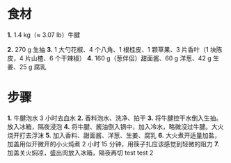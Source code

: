 # 食材
**1.** 1.4 kg（≈ 3.07 lb）牛腱

**2.** 270 g 生抽
**3.** 1 大勺花椒、4 个八角、1 根桂皮、1 颗草果、3 片香叶（1 块陈皮，4 片山楂、6 个干辣椒）
**4.** 160 g（葱伴侣）甜面酱、60 g 洋葱、42 g 生姜、25 g 腐乳

# 步骤
**1.** 牛腱泡水 3 小时去血水
**2.** 香料泡水、洗净、拍干
**3.** 将牛腱控干水倒入生抽。放入冰箱，隔夜浸泡
**4.** 将牛腱、酱油倒入锅中，加入冷水，略微沒过牛腱。大火烧开打去浮沫
**5.** 加入香料、甜面酱、洋葱、生姜、腐乳
**6.** 大火煮开适量加盐，加盖用似开微开的小火炖煮 2 小时 15 分钟，用筷子扎应该感觉到轻微的阻力
**7.** 加盖关火焖凉，盛出肉放入冰箱，隔夜再切
test 
test 2
